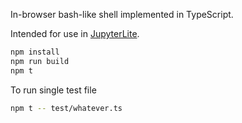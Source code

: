 In-browser bash-like shell implemented in TypeScript.

Intended for use in [JupyterLite](https://github.com/jupyterlite/jupyterlite).

```bash
npm install
npm run build
npm t
```

To run single test file
```bash
npm t -- test/whatever.ts
```
